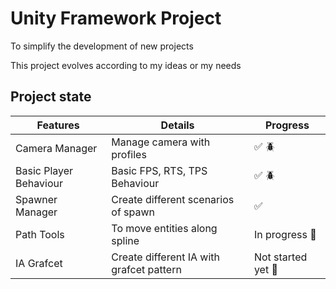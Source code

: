 # Unity Framework  Project

To simplify the development of new projects

This project evolves according to my ideas or my needs

## Project state


| Features                |Details                                   |Progress                     |
|-------------------------|------------------------------------------|-----------------------------|
| Camera Manager          | Manage camera with profiles              | :white_check_mark: :beetle: |
| Basic Player Behaviour  | Basic FPS, RTS, TPS Behaviour            | :white_check_mark: :beetle: |
| Spawner Manager         | Create different scenarios of spawn      | :white_check_mark:          |
| Path Tools              | To move entities along spline            | In progress :construction:  |
| IA Grafcet              | Create different IA with grafcet pattern | Not started yet :hammer:    |
